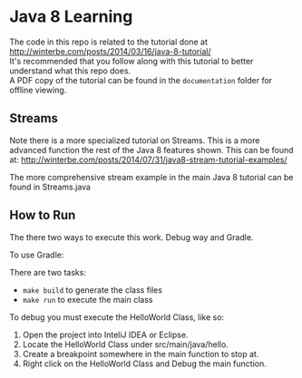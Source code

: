 # Java 8 Learning

The code in this repo is related to the tutorial done at <http://winterbe.com/posts/2014/03/16/java-8-tutorial/><br>
It's recommended that you follow along with this tutorial to better understand what this repo does.<br>
A PDF copy of the tutorial can be found in the `documentation` folder for offline viewing.

## Streams

Note there is a more specialized tutorial on Streams. This is a more advanced function the rest of the Java 8 features shown. This can be found at: <http://winterbe.com/posts/2014/07/31/java8-stream-tutorial-examples/>

The more comprehensive stream example in the main Java 8 tutorial can be found in Streams.java

## How to Run

The there two ways to execute this work. Debug way and Gradle.

To use Gradle:

There are two tasks:

- `make build` to generate the class files
- `make run` to execute the main class

To debug you must execute the HelloWorld Class, like so:

1. Open the project into InteliJ IDEA or Eclipse.
2. Locate the HelloWorld Class under src/main/java/hello.
3. Create a breakpoint somewhere in the main function to stop at.
4. Right click on the HelloWorld Class and Debug the main function.
